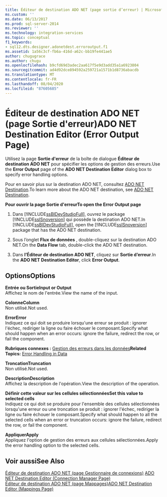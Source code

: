 ```yaml
---
title: Éditeur de destination ADO NET (page sortie d’erreur) | Microsoft Docs
ms.custom: ''
ms.date: 06/13/2017
ms.prod: sql-server-2014
ms.reviewer: ''
ms.technology: integration-services
ms.topic: conceptual
f1_keywords:
- sql12.dts.designer.adonetdest.erroroutput.f1
ms.assetid: 1a56c3cf-fb6a-416d-a62c-bb19fe441ae5
author: chugugrace
ms.author: chugu
ms.openlocfilehash: b9cfd69d3adec2aa617f5e9d3add35a1a6923804
ms.sourcegitcommit: ad4d92dce894592a259721a1571b1d8736abacdb
ms.translationtype: MT
ms.contentlocale: fr-FR
ms.lasthandoff: 08/04/2020
ms.locfileid: "87605685"
---
```

# <a name="ado-net-destination-editor-error-output-page"></a><span data-ttu-id="d37cc-102">Éditeur de destination ADO NET (page Sortie d'erreur)</span><span class="sxs-lookup"><span data-stu-id="d37cc-102">ADO NET Destination Editor (Error Output Page)</span></span>
  <span data-ttu-id="d37cc-103">Utilisez la page **Sortie d'erreur** de la boîte de dialogue **Éditeur de destination ADO NET** pour spécifier les options de gestion des erreurs.</span><span class="sxs-lookup"><span data-stu-id="d37cc-103">Use the **Error Output** page of the **ADO NET Destination Editor** dialog box to specify error handling options.</span></span>  
  
 <span data-ttu-id="d37cc-104">Pour en savoir plus sur la destination ADO NET, consultez [ADO NET Destination](data-flow/ado-net-destination.md).</span><span class="sxs-lookup"><span data-stu-id="d37cc-104">To learn more about the ADO NET destination, see [ADO NET Destination](data-flow/ado-net-destination.md).</span></span>  
  
 <span data-ttu-id="d37cc-105">**Pour ouvrir la page Sortie d'erreur**</span><span class="sxs-lookup"><span data-stu-id="d37cc-105">**To open the Error Output page**</span></span>  
  
1.  <span data-ttu-id="d37cc-106">Dans [!INCLUDE[ssBIDevStudioFull](../includes/ssbidevstudiofull-md.md)], ouvrez le package [!INCLUDE[ssISnoversion](../includes/ssisnoversion-md.md)] qui possède la destination ADO NET.</span><span class="sxs-lookup"><span data-stu-id="d37cc-106">In [!INCLUDE[ssBIDevStudioFull](../includes/ssbidevstudiofull-md.md)], open the [!INCLUDE[ssISnoversion](../includes/ssisnoversion-md.md)] package that has the ADO NET destination.</span></span>  
  
2.  <span data-ttu-id="d37cc-107">Sous l’onglet **Flux de données** , double-cliquez sur la destination ADO NET.</span><span class="sxs-lookup"><span data-stu-id="d37cc-107">On the **Data Flow** tab, double-click the ADO NET destination.</span></span>  
  
3.  <span data-ttu-id="d37cc-108">Dans **l’Éditeur de destination ADO NET**, cliquez sur **Sortie d’erreur**.</span><span class="sxs-lookup"><span data-stu-id="d37cc-108">In the **ADO NET Destination Editor**, click **Error Output**.</span></span>  
  
## <a name="options"></a><span data-ttu-id="d37cc-109">Options</span><span class="sxs-lookup"><span data-stu-id="d37cc-109">Options</span></span>  
 <span data-ttu-id="d37cc-110">**Entrée ou Sortie**</span><span class="sxs-lookup"><span data-stu-id="d37cc-110">**Input or Output**</span></span>  
 <span data-ttu-id="d37cc-111">Affichez le nom de l'entrée.</span><span class="sxs-lookup"><span data-stu-id="d37cc-111">View the name of the input.</span></span>  
  
 <span data-ttu-id="d37cc-112">**Colonne**</span><span class="sxs-lookup"><span data-stu-id="d37cc-112">**Column**</span></span>  
 <span data-ttu-id="d37cc-113">Non utilisé.</span><span class="sxs-lookup"><span data-stu-id="d37cc-113">Not used.</span></span>  
  
 <span data-ttu-id="d37cc-114">**Error**</span><span class="sxs-lookup"><span data-stu-id="d37cc-114">**Error**</span></span>  
 <span data-ttu-id="d37cc-115">Indiquez ce qui doit se produire lorsqu'une erreur se produit : ignorer l'échec, rediriger la ligne ou faire échouer le composant.</span><span class="sxs-lookup"><span data-stu-id="d37cc-115">Specify what should happen when an error occurs: ignore the failure, redirect the row, or fail the component.</span></span>  
  
 <span data-ttu-id="d37cc-116">**Rubriques connexes :** [Gestion des erreurs dans les données](data-flow/error-handling-in-data.md)</span><span class="sxs-lookup"><span data-stu-id="d37cc-116">**Related Topics:** [Error Handling in Data](data-flow/error-handling-in-data.md)</span></span>  
  
 <span data-ttu-id="d37cc-117">**Troncation**</span><span class="sxs-lookup"><span data-stu-id="d37cc-117">**Truncation**</span></span>  
 <span data-ttu-id="d37cc-118">Non utilisé.</span><span class="sxs-lookup"><span data-stu-id="d37cc-118">Not used.</span></span>  
  
 <span data-ttu-id="d37cc-119">**Description**</span><span class="sxs-lookup"><span data-stu-id="d37cc-119">**Description**</span></span>  
 <span data-ttu-id="d37cc-120">Affichez la description de l'opération.</span><span class="sxs-lookup"><span data-stu-id="d37cc-120">View the description of the operation.</span></span>  
  
 <span data-ttu-id="d37cc-121">**Définir cette valeur sur les cellules sélectionnées**</span><span class="sxs-lookup"><span data-stu-id="d37cc-121">**Set this value to selected cells**</span></span>  
 <span data-ttu-id="d37cc-122">Indiquez ce qui doit se produire pour l'ensemble des cellules sélectionnées lorsqu'une erreur ou une troncation se produit : ignorer l'échec, rediriger la ligne ou faire échouer le composant.</span><span class="sxs-lookup"><span data-stu-id="d37cc-122">Specify what should happen to all the selected cells when an error or truncation occurs: ignore the failure, redirect the row, or fail the component.</span></span>  
  
 <span data-ttu-id="d37cc-123">**Appliquer**</span><span class="sxs-lookup"><span data-stu-id="d37cc-123">**Apply**</span></span>  
 <span data-ttu-id="d37cc-124">Appliquez l'option de gestion des erreurs aux cellules sélectionnées.</span><span class="sxs-lookup"><span data-stu-id="d37cc-124">Apply the error handling option to the selected cells.</span></span>  
  
## <a name="see-also"></a><span data-ttu-id="d37cc-125">Voir aussi</span><span class="sxs-lookup"><span data-stu-id="d37cc-125">See Also</span></span>  
 <span data-ttu-id="d37cc-126">[Éditeur de destination ADO NET &#40;page Gestionnaire de connexions&#41;](../../2014/integration-services/ado-net-destination-editor-connection-manager-page.md) </span><span class="sxs-lookup"><span data-stu-id="d37cc-126">[ADO NET Destination Editor &#40;Connection Manager Page&#41;](../../2014/integration-services/ado-net-destination-editor-connection-manager-page.md) </span></span>  
 [<span data-ttu-id="d37cc-127">Éditeur de destination ADO NET &#40;page Mappages&#41;</span><span class="sxs-lookup"><span data-stu-id="d37cc-127">ADO NET Destination Editor &#40;Mappings Page&#41;</span></span>](../../2014/integration-services/ado-net-destination-editor-mappings-page.md)  
  
  
